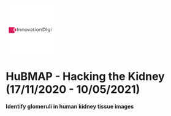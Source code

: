 <img src="https://github.com/yoviny/Deep-learning-Competitions/blob/master/HuBMAP%20-%20Hacking%20the%20Kidney/thumbnail_hubmap.png" width="128">

# HuBMAP - Hacking the Kidney (17/11/2020 - 10/05/2021)
**Identify glomeruli in human kidney tissue images**
